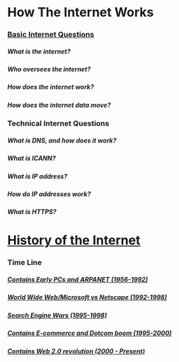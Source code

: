 # How The Internet Works

### [Basic Internet Questions](https://github.com/kpp46/HowTheInternetWorks/blob/main/Basic%20Internet%20Questions.md)
##### What is the internet?
##### Who oversees the internet?
##### How does the internet work?
##### How does the internet data move?

### Technical Internet Questions
##### What is DNS, and how does it work?
##### What is ICANN?
##### What is IP address?
##### How do IP addresses work?
##### What is HTTPS?


# [History of the Internet](https://github.com/kpp46/HowTheInternetWorks/blob/main/TimeLine/Full%20Timeline.md)

### Time Line
##### [Contains Early PCs and ARPANET (1956-1992)](https://github.com/kpp46/HowTheInternetWorks/blob/main/TimeLine/Contains%20Early%20PCs%20and%20ARPANET.md)
##### [World Wide Web/Microsoft vs Netscape (1992-1998)](https://github.com/kpp46/HowTheInternetWorks/blob/main/TimeLine/World%20Wide%20Web%20and%20Microsoft%20Vs%20Netscape.md)
##### [Search Engine Wars (1995-1998)](https://github.com/kpp46/HowTheInternetWorks/blob/main/TimeLine/Search%20Engine%20Wars.md)
##### [Contains E-commerce and Dotcom boom (1995-2000)](https://github.com/kpp46/HowTheInternetWorks/blob/main/TimeLine/Contains%20E-commerce%20and%20Dotcom%20Boom.md)
##### [Contains Web 2.0 revolution (2000 - Present)](https://github.com/kpp46/HowTheInternetWorks/blob/main/TimeLine/Contains%20Web%202.0%20Revolution.md) 

